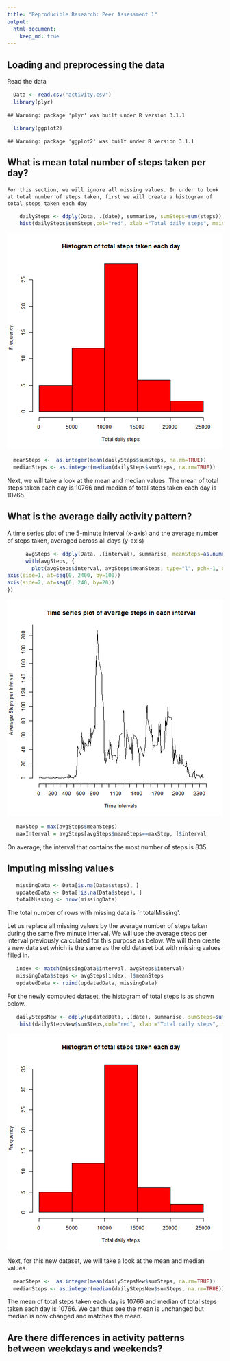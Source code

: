 ```yaml
---
title: "Reproducible Research: Peer Assessment 1"
output: 
  html_document:
    keep_md: true
---
```



## Loading and preprocessing the data
  Read the data

```r
  Data <- read.csv("activity.csv")
  library(plyr)
```

```
## Warning: package 'plyr' was built under R version 3.1.1
```

```r
  library(ggplot2)
```

```
## Warning: package 'ggplot2' was built under R version 3.1.1
```


## What is mean total number of steps taken per day?
    For this section, we will ignore all missing values. In order to look at total number of steps taken, first we will create a histogram of total steps taken each day

```r
    dailySteps <- ddply(Data, .(date), summarise, sumSteps=sum(steps))
    hist(dailySteps$sumSteps,col="red", xlab ="Total daily steps", main = "Histogram of total steps taken each day" )
```

![plot of chunk unnamed-chunk-2](figure/unnamed-chunk-2.png) 

```r
  meanSteps <-  as.integer(mean(dailySteps$sumSteps, na.rm=TRUE))
  medianSteps <- as.integer(median(dailySteps$sumSteps, na.rm=TRUE))
```
 Next, we will take a look at the mean and median values. The mean of total steps taken each day is 10766 and median of total steps taken each day is 10765
 
## What is the average daily activity pattern?
A time series plot  of the 5-minute interval (x-axis) and the average number of steps taken, averaged across all days (y-axis)


```r
      avgSteps <- ddply(Data, .(interval), summarise, meanSteps=as.numeric(mean(steps, na.rm=TRUE)))
      with(avgSteps, {
        plot(avgSteps$interval, avgSteps$meanSteps, type="l", pch=-1, xlab = "Time Intervals", ylab= "Average Steps per Interval", main = "Time series plot of average steps in each interval", axes=FALSE ) 
axis(side=1, at=seq(0, 2400, by=100))
axis(side=2, at=seq(0, 240, by=20))
})
```

![plot of chunk unnamed-chunk-3](figure/unnamed-chunk-3.png) 

```r
   maxStep = max(avgSteps$meanSteps)
   maxInterval = avgSteps[avgSteps$meanSteps==maxStep, ]$interval
```
On average, the interval that contains the most number of steps is 835. 

## Imputing missing values

```r
   missingData <- Data[is.na(Data$steps), ]
   updatedData <- Data[!is.na(Data$steps), ]
   totalMissing <- nrow(missingData)
```
  The total number of rows with missing data is `r totalMissing'. 
  
  Let us replace all missing values by the average number of steps taken during the same five minute interval. We will use the average steps per interval previously calculated for this purpose as below. We will then create a new data set which is the same as the old dataset but with missing values filled in. 
  

```r
   index <- match(missingData$interval, avgSteps$interval) 
   missingData$steps <- avgSteps[index, ]$meanSteps
   updatedData <- rbind(updatedData, missingData)
```

For the newly computed dataset, the histogram of total steps is as shown below.

```r
   dailyStepsNew <- ddply(updatedData, .(date), summarise, sumSteps=sum(steps))
    hist(dailyStepsNew$sumSteps,col="red", xlab ="Total daily steps", main = "Histogram of total steps taken each day" )
```

![plot of chunk unnamed-chunk-6](figure/unnamed-chunk-6.png) 

Next, for this new dataset, we will take a look at the mean and median values.

```r
  meanSteps <-  as.integer(mean(dailyStepsNew$sumSteps, na.rm=TRUE))
  medianSteps <- as.integer(median(dailyStepsNew$sumSteps, na.rm=TRUE))    
```
The mean of total steps taken each day is 10766 and median of total steps taken each day is 10766. We can thus see the mean is unchanged but median is now changed and matches the mean. 

## Are there differences in activity patterns between weekdays and weekends?

